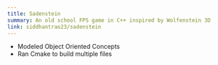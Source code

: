 ```yaml
---
title: Sadenstein
summary: An old school FPS game in C++ inspired by Wolfenstein 3D
link: siddhantrao23/sadenstein
---
```

- Modeled Object Oriented Concepts
- Ran Cmake to build multiple files
